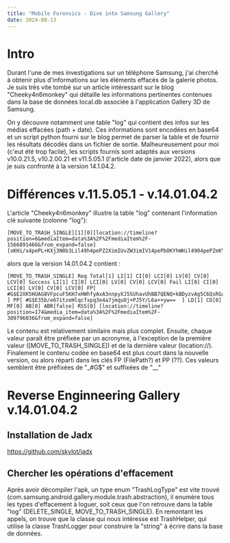 ```yaml
---
title: "Mobile Forensics - Dive into Samsung Gallery"
date: 2024-08-13
---
```


# Intro
Durant l'une de mes investigations sur un téléphone Samsung, j'ai cherché à obtenir plus d'informations sur les éléments effacés de la galerie photos. Je suis très vite tombé sur un article intéressant sur le blog "Cheeky4n6monkey" qui détaille les informations pertinentes contenues dans la base de données local.db associée à l'application Gallery 3D de Samsung.

On y découvre notamment une table "log" qui contient des infos sur les médias effacées (path + date). Ces informations sont encodées en base64 et un script python fourni sur le blog permet de parser la table et de fournir les résultats décodés dans un fichier de sortie. Malheureusement pour moi (c'eut été trop facile), les scripts fournis sont adaptés aux versions v10.0.21.5, v10.2.00.21 et v11.5.05.1 (l'article date de janvier 2022), alors que je suis confronté à la version 14.1.04.2.

# Différences v.11.5.05.1 - v.14.01.04.2
L'article "Cheeky4n6monkey" illustre la table "log" contenant l'information clé suivante (colonne "log"):
```
[MOVE_TO_TRASH_SINGLE][1][0][location://timeline?position=6&mediaItem=data%3A%2F%2FmediaItem%2F-1566891466&from_expand=false][oKHi/x4pePL+KXj3N0b3Lil49h4pePZ2XimIUvZW3imIV14pePbOKYhWHil4904pePZeKYhWTimIUv4pePMC9E4piFQ0nimIVNL+KYhUZh4pePY+KYhWXil49ib2/imIVr4pePL+KXj0ZCX+KYhUnil49N4pePR1/imIUx4piFNeKYhTfimIU4NOKYhTnimIUw4piFNzTimIU1N+KXjzPimIUy4piFLuKXj2rimIVwZw==ST1puy1]
```
alors que la version 14.01.04.2 contient :
```
[MOVE_TO_TRASH_SINGLE] Req Total[1] LI[1] CI[0] LCI[0] LV[0] CV[0] LCV[0] Success LI[1] CI[0] LCI[0] LV[0] CV[0] LCV[0] Fail LI[0] CI[0] LCI[0] LV[0] CV[0] LCV[0] FP[ #G$E2XK5HUAG8VFpcuF5KH7xHWhfyAxA3nnpyXJ5SUhavUhBB7QENQ+kBDyzvAg5C6QsRGa1UF0HpAAtF9A==  ] PP[ #G$E35b/e67itzeHlqcfxpq3e4a7jmquOj+PJ5Y/L6a++yw==  ] LD[1] CD[0] MF[0] AB[0] ABR[false] RSS[0] [location://timeline?position=174&media_item=data%3A%2F%2FmediaItem%2F-309796036&from_expand=false]
```
Le contenu est relativement similaire mais plus complet. Ensuite, chaque valeur paraît être préfixée par un acronyme, à l'exception de la première valeur ([MOVE_TO_TRASH_SINGLE]) et de la dernière valeur (location://). Finalement le contenu codée en base64 est plus court dans la nouvelle version, ou alors réparti dans les clés FP (FilePath?) et PP (??). Ces valeurs semblent être préfixées de "_#G$" et suffixées de "__"

# Reverse Enginneering Gallery v.14.01.04.2

## Installation de Jadx
https://github.com/skylot/jadx

## Chercher les opérations d'effacement
Après avoir décompiler l'apk, un type enum "TrashLogType" est vite trouvé (com.samsung.android.gallery.module.trash.abstraction), il enumère tous les types d'effacement à loguer, soit ceux que l'on retrouve dans la table "log" (DELETE_SINGLE, MOVE_TO_TRASH_SINGLE). En remontant les appels, on trouve que la classe qui nous intéresse est TrashHelper, qui utilise la classe TrashLogger pour construire la "string" à écrire dans la base de données.

